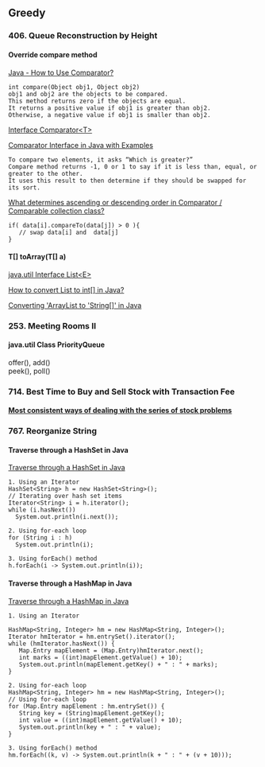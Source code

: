 ## Greedy

### 406. Queue Reconstruction by Height
#### Override compare method
[Java - How to Use Comparator?](https://www.tutorialspoint.com/java/java_using_comparator.htm)   

```
int compare(Object obj1, Object obj2)
obj1 and obj2 are the objects to be compared. 
This method returns zero if the objects are equal. 
It returns a positive value if obj1 is greater than obj2.
Otherwise, a negative value if obj1 is smaller than obj2.
```  

[Interface Comparator\<T\>](https://docs.oracle.com/javase/8/docs/api/java/util/Comparator.html#compare-T-T-)   

[Comparator Interface in Java with Examples](https://www.geeksforgeeks.org/comparator-interface-java/)   

```
To compare two elements, it asks “Which is greater?” 
Compare method returns -1, 0 or 1 to say if it is less than, equal, or greater to the other. 
It uses this result to then determine if they should be swapped for its sort.
```   


[What determines ascending or descending order in Comparator / Comparable collection class?](https://stackoverflow.com/questions/26107921/what-determines-ascending-or-descending-order-in-comparator-comparable-collect)   
```
if( data[i].compareTo(data[j]) > 0 ){
   // swap data[i] and  data[j]
}

```  

#### <T> T[] toArray(T[] a)
[java.util Interface List\<E\>](https://docs.oracle.com/javase/8/docs/api/java/util/List.html#toArray-T:A-)   
   
[How to convert List<Integer> to int[] in Java?](https://stackoverflow.com/questions/960431/how-to-convert-listinteger-to-int-in-java)     
   
[Converting 'ArrayList<String> to 'String[]' in Java](https://stackoverflow.com/questions/4042434/converting-arrayliststring-to-string-in-java)    


### 253. Meeting Rooms II
#### java.util Class PriorityQueue<E>
offer(), add()   
peek(), poll()   
   
   
   
### 714. Best Time to Buy and Sell Stock with Transaction Fee
#### [Most consistent ways of dealing with the series of stock problems](https://leetcode.com/problems/best-time-to-buy-and-sell-stock-with-transaction-fee/discuss/108870/Most-consistent-ways-of-dealing-with-the-series-of-stock-problems)   

### 767. Reorganize String
#### Traverse through a HashSet in Java
[Traverse through a HashSet in Java](https://www.geeksforgeeks.org/traverse-through-a-hashset-in-java/)   

```
1. Using an Iterator 
HashSet<String> h = new HashSet<String>();
// Iterating over hash set items 
Iterator<String> i = h.iterator(); 
while (i.hasNext()) 
  System.out.println(i.next()); 
   
2. Using for-each loop
for (String i : h)  
  System.out.println(i); 
  
3. Using forEach() method
h.forEach(i -> System.out.println(i));

```      


#### Traverse through a HashMap in Java
[Traverse through a HashMap in Java](https://www.geeksforgeeks.org/traverse-through-a-hashmap-in-java/)   
```   
1. Using an Iterator

HashMap<String, Integer> hm = new HashMap<String, Integer>(); 
Iterator hmIterator = hm.entrySet().iterator();   
while (hmIterator.hasNext()) { 
   Map.Entry mapElement = (Map.Entry)hmIterator.next(); 
   int marks = ((int)mapElement.getValue() + 10); 
   System.out.println(mapElement.getKey() + " : " + marks); 
} 

2. Using for-each loop
HashMap<String, Integer> hm = new HashMap<String, Integer>(); 
// Using for-each loop 
for (Map.Entry mapElement : hm.entrySet()) { 
   String key = (String)mapElement.getKey(); 
   int value = ((int)mapElement.getValue() + 10); 
   System.out.println(key + " : " + value); 
} 

3. Using forEach() method
hm.forEach((k, v) -> System.out.println(k + " : " + (v + 10)));
```     





